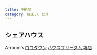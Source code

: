 ```yaml
---
title: 不動産
category: 住まい、仕事
---
```

## シェアハウス
A-room's
[ロコタウン](https://locotown.saiyo-kakaricho.com/entry/offer/detail/95182/1577777625?source=indeed)
[ハウスフリーダム 堺店](https://jp.indeed.com/viewjob?jk=259cf7c300074996&tk=1dvm0v7gd765l801&from=serp&vjs=3)